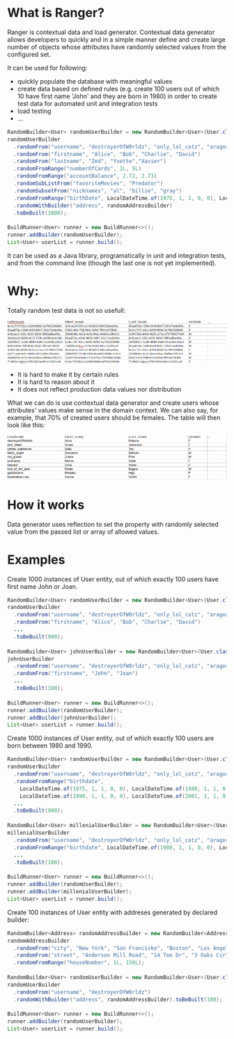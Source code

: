 # What is Ranger?

Ranger is contextual data and load generator. Contextual data generator allows developers to quickly and in a simple manner define and create large number of objects whose attributes have randomly selected values from the configured set.

It can be used for following:

- quickly populate the database with meaningful values
- create data based on defined rules (e.g. create 100 users out of which 10 have first name 'John' and they are born in 1980) in order to create test data for automated unit and integration tests
- load testing
- ...

```java
RandomBuilder<User> randomUserBuilder = new RandomBuilder<User>(User.class);
randomUserBuilder
  .randomFrom("username", "destroyerOfW0rldz", "only_lol_catz", "aragorn_the_gray")
  .randomFrom("firstname", "Alice", "Bob", "Charlie", "David")
  .randomFrom("lastname", "Zed", "Yvette","Xavier")
  .randomFromRange("numberOfCards", 1L, 5L)
  .randomFromRange("accountBalance", 2.72, 2.73)
  .randomSubListFrom("favoriteMovies", "Predator")
  .randomSubsetFrom("nicknames", "al", "billie", "gray")
  .randomFromRange("birthDate", LocalDateTime.of(1975, 1, 1, 0, 0), LocalDateTime.of(2001, 1, 1, 0, 0))
  .randomWithBuilder("address", randomAddressBuilder)
  .toBeBuilt(1000);

BuildRunner<User> runner = new BuildRunner<>();
runner.addBuilder(randomUserBuilder);
List<User> userList = runner.build();
```

It can be used as a Java library, programatically in unit and integration tests, and from the command line (though the last one is not yet implemented).

# Why:

Totally random test data is not so usefull:

![Random users table](images/table-random-users.png)

- It is hard to make it by certain rules
- It is hard to reason about it
- It does not reflect production data values nor distribution

What we can do is use contextual data generator and create users whose attributes' values make sense in the domain context. We can also say, for example, that 70% of created users should be females. The table will then look like this:

![Context users table](images/table-not-so-random.png)

# How it works

Data generator uses reflection to set the property with randomly selected value from the passed list or array of allowed values.

# Examples

Create 1000 instances of User entity, out of which exactly 100 users have first name John or Joan.

```java
RandomBuilder<User> randomUserBuilder = new RandomBuilder<User>(User.class);
randomUserBuilder
  .randomFrom("username", "destroyerOfW0rldz", "only_lol_catz", "aragorn_the_gray")
  .randomFrom("firstname", "Alice", "Bob", "Charlie", "David")
  ...
  .toBeBuilt(900);

RandomBuilder<User> johnUserBuilder = new RandomBuilder<User>(User.class);
johnUserBuilder
  .randomFrom("username", "destroyerOfW0rldz", "only_lol_catz", "aragorn_the_gray")
  .randomFrom("firstname", "John", "Joan")
  ...
  .toBeBuilt(100);

BuildRunner<User> runner = new BuildRunner<>();
runner.addBuilder(randomUserBuilder);
runner.addBuilder(johnUserBuilder);
List<User> userList = runner.build();
```

Create 1000 instances of User entity, out of which exactly 100 users are born between 1980 and 1990.

```java
RandomBuilder<User> randomUserBuilder = new RandomBuilder<User>(User.class);
randomUserBuilder
  .randomFrom("username", "destroyerOfW0rldz", "only_lol_catz", "aragorn_the_gray")
  .randomFromRange("birthdate", 
    LocalDateTime.of(1975, 1, 1, 0, 0), LocalDateTime.of(1980, 1, 1, 0, 0), 
    LocalDateTime.of(1990, 1, 1, 0, 0), LocalDateTime.of(2001, 1, 1, 0, 0)) // creates values from two ranges [1975, 1980) and [1990,2001)
  ...
  .toBeBuilt(900);

RandomBuilder<User> millenialUserBuilder = new RandomBuilder<User>(User.class);
millenialUserBuilder
  .randomFrom("username", "destroyerOfW0rldz", "only_lol_catz", "aragorn_the_gray")
  .randomFromRange("birthdate", LocalDateTime.of(1980, 1, 1, 0, 0), LocalDateTime.of(1990, 1, 1, 0, 0))
  ...
  .toBeBuilt(100);

BuildRunner<User> runner = new BuildRunner<>();
runner.addBuilder(randomUserBuilder);
runner.addBuilder(millenialUserBuilder);
List<User> userList = runner.build();
```

Create 100 instances of User entity with addreses generated by declared builder:

```java
RandomBuilder<Address> randomAddressBuilder = new RandomBuilder<Address>(Address.class);
randomAddressBuilder
  .randomFrom("city", "New York", "San Francisko", "Boston", "Los Angelese", "Las Vegas", "Austin", "Denver", "Seatle")
  .randomFrom("street", "Anderson Mill Road", "14 Tee Dr", "3 Oaks Cir", "Adobe Trail", "Clayton Ln", "Foy Cir")
  .randomFromRange("houseNumber", 1L, 150L);

RandomBuilder<User> randomUserBuilder = new RandomBuilder<User>(User.class);
randomUserBuilder
  .randomFrom("username", "destroyerOfW0rldz")
  .randomWithBuilder("address", randomAddressBuilder).toBeBuilt(100);

BuildRunner<User> runner = new BuildRunner<>();
runner.addBuilder(randomUserBuilder);
List<User> userList = runner.build();
```
